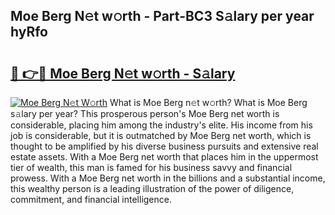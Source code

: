 ## Moe Berg N𝚎t w𝚘rth - Part-BC3 S𝚊lary per year hyRfo

# <h2><a href="http://gc3dppd.nevu.top/?p=Moe+Berg">🔗 👉🔴 Moe Berg N𝚎t w𝚘rth - S𝚊lary</a></h2>

[![Moe Berg N𝚎t W𝚘rth](https://i.imgur.com/Oavwk0R.jpeg)](http://gc3dppd.nevu.top/?p=Moe+Berg)
What is Moe Berg n𝚎t w𝚘rth? What is Moe Berg s𝚊lary per year?
This prosperous person's Moe Berg net worth is considerable, placing him among the industry's elite. His income from his job is considerable, but it is outmatched by Moe Berg net worth, which is thought to be amplified by his diverse business pursuits and extensive real estate assets. With a Moe Berg net worth that places him in the uppermost tier of wealth, this man is famed for his business savvy and financial prowess. With a Moe Berg net worth in the billions and a substantial income, this wealthy person is a leading illustration of the power of diligence, commitment, and financial intelligence.

